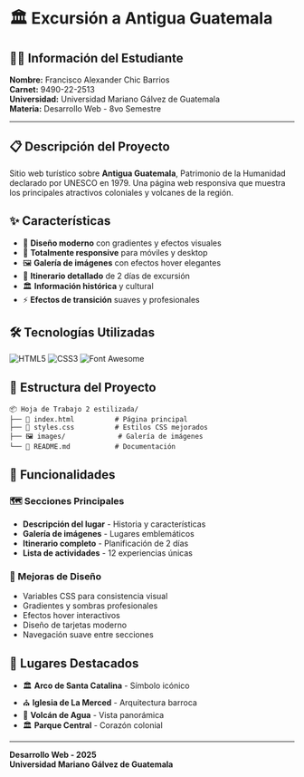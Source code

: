 # 🏛️ Excursión a Antigua Guatemala

## 👨‍🎓 Información del Estudiante

**Nombre:** Francisco Alexander Chic Barrios  
**Carnet:** 9490-22-2513  
**Universidad:** Universidad Mariano Gálvez de Guatemala  
**Materia:** Desarrollo Web - 8vo Semestre  

---

## 📋 Descripción del Proyecto

Sitio web turístico sobre **Antigua Guatemala**, Patrimonio de la Humanidad declarado por UNESCO en 1979. Una página web responsiva que muestra los principales atractivos coloniales y volcanes de la región.

## ✨ Características

- 🎨 **Diseño moderno** con gradientes y efectos visuales
- 📱 **Totalmente responsive** para móviles y desktop
- 🖼️ **Galería de imágenes** con efectos hover elegantes
- 📅 **Itinerario detallado** de 2 días de excursión
- 🏛️ **Información histórica** y cultural
- ⚡ **Efectos de transición** suaves y profesionales

## 🛠️ Tecnologías Utilizadas

![HTML5](https://img.shields.io/badge/HTML5-E34F26?style=flat&logo=html5&logoColor=white)
![CSS3](https://img.shields.io/badge/CSS3-1572B6?style=flat&logo=css3&logoColor=white)
![Font Awesome](https://img.shields.io/badge/Font_Awesome-339AF0?style=flat&logo=fontawesome&logoColor=white)

## 📁 Estructura del Proyecto

```
📦 Hoja de Trabajo 2 estilizada/
├── 📄 index.html          # Página principal
├── 🎨 styles.css          # Estilos CSS mejorados
├── 🖼️ images/             # Galería de imágenes
└── 📖 README.md           # Documentación
```

## 🎯 Funcionalidades

### 🗺️ Secciones Principales
- **Descripción del lugar** - Historia y características
- **Galería de imágenes** - Lugares emblemáticos
- **Itinerario completo** - Planificación de 2 días
- **Lista de actividades** - 12 experiencias únicas

### 🎨 Mejoras de Diseño
- Variables CSS para consistencia visual
- Gradientes y sombras profesionales  
- Efectos hover interactivos
- Diseño de tarjetas moderno
- Navegación suave entre secciones

## 🌟 Lugares Destacados

- 🏛️ **Arco de Santa Catalina** - Símbolo icónico
- ⛪ **Iglesia de La Merced** - Arquitectura barroca
- 🌋 **Volcán de Agua** - Vista panorámica
- 🏛️ **Parque Central** - Corazón colonial

---

**Desarrollo Web - 2025**  
**Universidad Mariano Gálvez de Guatemala**